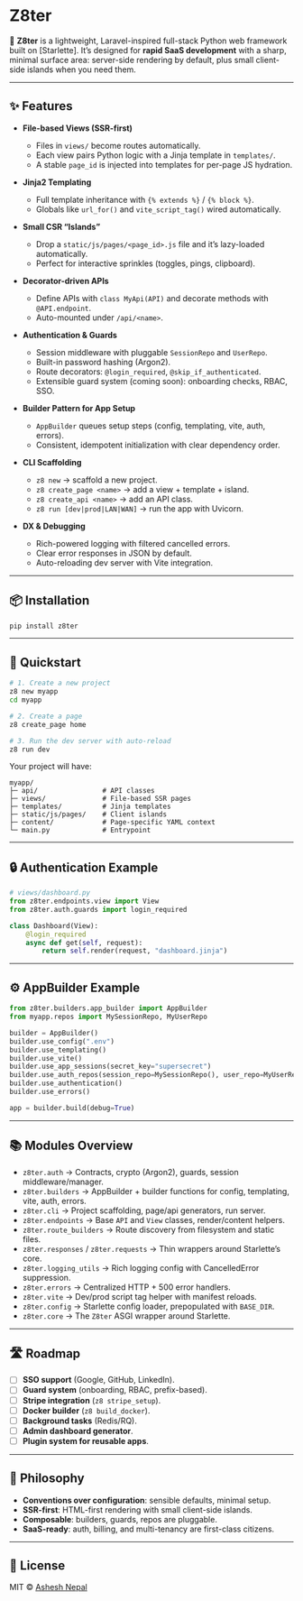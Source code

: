 # Z8ter

🚀 **Z8ter** is a lightweight, Laravel-inspired full-stack Python web framework built on \[Starlette]. It’s designed for **rapid SaaS development** with a sharp, minimal surface area: server-side rendering by default, plus small client-side islands when you need them.

---

## ✨ Features

- **File-based Views (SSR-first)**

  - Files in `views/` become routes automatically.
  - Each view pairs Python logic with a Jinja template in `templates/`.
  - A stable `page_id` is injected into templates for per-page JS hydration.

- **Jinja2 Templating**

  - Full template inheritance with `{% extends %}` / `{% block %}`.
  - Globals like `url_for()` and `vite_script_tag()` wired automatically.

- **Small CSR “Islands”**

  - Drop a `static/js/pages/<page_id>.js` file and it’s lazy-loaded automatically.
  - Perfect for interactive sprinkles (toggles, pings, clipboard).

- **Decorator-driven APIs**

  - Define APIs with `class MyApi(API)` and decorate methods with `@API.endpoint`.
  - Auto-mounted under `/api/<name>`.

- **Authentication & Guards**

  - Session middleware with pluggable `SessionRepo` and `UserRepo`.
  - Built-in password hashing (Argon2).
  - Route decorators: `@login_required`, `@skip_if_authenticated`.
  - Extensible guard system (coming soon): onboarding checks, RBAC, SSO.

- **Builder Pattern for App Setup**

  - `AppBuilder` queues setup steps (config, templating, vite, auth, errors).
  - Consistent, idempotent initialization with clear dependency order.

- **CLI Scaffolding**

  - `z8 new` → scaffold a new project.
  - `z8 create_page <name>` → add a view + template + island.
  - `z8 create_api <name>` → add an API class.
  - `z8 run [dev|prod|LAN|WAN]` → run the app with Uvicorn.

- **DX & Debugging**

  - Rich-powered logging with filtered cancelled errors.
  - Clear error responses in JSON by default.
  - Auto-reloading dev server with Vite integration.

---

## 📦 Installation

```bash
pip install z8ter
```

---

## 🧩 Quickstart

```bash
# 1. Create a new project
z8 new myapp
cd myapp

# 2. Create a page
z8 create_page home

# 3. Run the dev server with auto-reload
z8 run dev
```

Your project will have:

```
myapp/
├─ api/                # API classes
├─ views/              # File-based SSR pages
├─ templates/          # Jinja templates
├─ static/js/pages/    # Client islands
├─ content/            # Page-specific YAML context
└─ main.py             # Entrypoint
```

---

## 🔒 Authentication Example

```python
# views/dashboard.py
from z8ter.endpoints.view import View
from z8ter.auth.guards import login_required

class Dashboard(View):
    @login_required
    async def get(self, request):
        return self.render(request, "dashboard.jinja")
```

---

## ⚙️ AppBuilder Example

```python
from z8ter.builders.app_builder import AppBuilder
from myapp.repos import MySessionRepo, MyUserRepo

builder = AppBuilder()
builder.use_config(".env")
builder.use_templating()
builder.use_vite()
builder.use_app_sessions(secret_key="supersecret")
builder.use_auth_repos(session_repo=MySessionRepo(), user_repo=MyUserRepo())
builder.use_authentication()
builder.use_errors()

app = builder.build(debug=True)
```

---

## 📚 Modules Overview

- `z8ter.auth` → Contracts, crypto (Argon2), guards, session middleware/manager.
- `z8ter.builders` → AppBuilder + builder functions for config, templating, vite, auth, errors.
- `z8ter.cli` → Project scaffolding, page/api generators, run server.
- `z8ter.endpoints` → Base `API` and `View` classes, render/content helpers.
- `z8ter.route_builders` → Route discovery from filesystem and static files.
- `z8ter.responses` / `z8ter.requests` → Thin wrappers around Starlette’s core.
- `z8ter.logging_utils` → Rich logging config with CancelledError suppression.
- `z8ter.errors` → Centralized HTTP + 500 error handlers.
- `z8ter.vite` → Dev/prod script tag helper with manifest reloads.
- `z8ter.config` → Starlette config loader, prepopulated with `BASE_DIR`.
- `z8ter.core` → The `Z8ter` ASGI wrapper around Starlette.

---

## 🛣️ Roadmap

- [ ] **SSO support** (Google, GitHub, LinkedIn).
- [ ] **Guard system** (onboarding, RBAC, prefix-based).
- [ ] **Stripe integration** (`z8 stripe_setup`).
- [ ] **Docker builder** (`z8 build_docker`).
- [ ] **Background tasks** (Redis/RQ).
- [ ] **Admin dashboard generator**.
- [ ] **Plugin system for reusable apps**.

---

## 🧠 Philosophy

- **Conventions over configuration**: sensible defaults, minimal setup.
- **SSR-first**: HTML-first rendering with small client-side islands.
- **Composable**: builders, guards, repos are pluggable.
- **SaaS-ready**: auth, billing, and multi-tenancy are first-class citizens.

---

## 📜 License

MIT © [Ashesh Nepal](https://linkedin.com/in/ashesh808)
